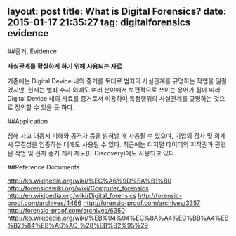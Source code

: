 layout: post
title: What is Digital Forensics?
date: 2015-01-17 21:35:27
tag: digitalforensics evidence 
---
##증거, Evidence

**사실관계를 확실하게 하기 위해 사용되는 자료**

기존에는 Digital Device 내의 증거를 토대로 범죄의 사실관계를 규명하는 작업을 일컬었지만, 현재는 범죄 수사 외에도 여러 분야에서 보편적으로 쓰이는 용어가 됨에 따라 Digital Device 내의 자료를 증거로서 이용하여 특정행위의 사실관계를 규명하는 것으로 정의할 수 있을 듯 하다.

##Application

침해 사고 대응시 피해와 공격자 등을 밝혀낼 때 사용될 수 있으며, 기업의 감사 및 회계 시 무결성을 입증하는 데에도 사용될 수 있다. 최근에는 디지털 데이터의 저작권과 관련된 작업 및 전자 증거 개시 제도(E-Discovery)에도 사용되고 있다.

##Reference Documents

http://ko.wikipedia.org/wiki/%EC%A6%9D%EA%B1%B0
http://forensicswiki.org/wiki/Computer_forensics
http://en.wikipedia.org/wiki/Digital_forensics
http://forensic-proof.com/archives/4466
http://forensic-proof.com/archives/3357
http://forensic-proof.com/archives/6350
http://ko.wikipedia.org/wiki/%EB%94%94%EC%8A%A4%EC%BB%A4%EB%B2%84%EB%A6%AC_%28%EB%B2%95%29
